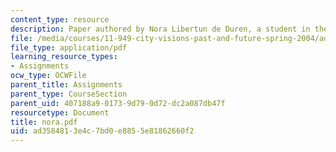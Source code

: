 ```yaml
---
content_type: resource
description: Paper authored by Nora Libertun de Duren, a student in the course.
file: /media/courses/11-949-city-visions-past-and-future-spring-2004/ad3584813e4c7bd0e8855e81862660f2_nora.pdf
file_type: application/pdf
learning_resource_types:
- Assignments
ocw_type: OCWFile
parent_title: Assignments
parent_type: CourseSection
parent_uid: 407188a9-0173-9d79-0d72-dc2a087db47f
resourcetype: Document
title: nora.pdf
uid: ad358481-3e4c-7bd0-e885-5e81862660f2
---
```

